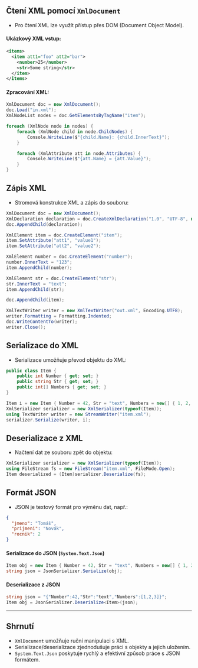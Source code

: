 ## Čtení XML pomocí `XmlDocument`
- Pro čtení XML lze využít přístup přes DOM (Document Object Model).

#### Ukázkový XML vstup:
```xml
<items>
  <item att1="foo" att2="bar">
    <number>25</number>
    <str>Some string</str>
  </item>
</items>
```

#### Zpracování XML:
```csharp
XmlDocument doc = new XmlDocument();
doc.Load("in.xml");
XmlNodeList nodes = doc.GetElementsByTagName("item");

foreach (XmlNode node in nodes) {
    foreach (XmlNode child in node.ChildNodes) {
        Console.WriteLine($"{child.Name}: {child.InnerText}");
    }

    foreach (XmlAttribute att in node.Attributes) {
        Console.WriteLine($"{att.Name} = {att.Value}");
    }
}
```

## Zápis XML
- Stromová konstrukce XML a zápis do souboru:
```csharp
XmlDocument doc = new XmlDocument();
XmlDeclaration declaration = doc.CreateXmlDeclaration("1.0", "UTF-8", null);
doc.AppendChild(declaration);

XmlElement item = doc.CreateElement("item");
item.SetAttribute("att1", "value1");
item.SetAttribute("att2", "value2");

XmlElement number = doc.CreateElement("number");
number.InnerText = "123";
item.AppendChild(number);

XmlElement str = doc.CreateElement("str");
str.InnerText = "text";
item.AppendChild(str);

doc.AppendChild(item);

XmlTextWriter writer = new XmlTextWriter("out.xml", Encoding.UTF8);
writer.Formatting = Formatting.Indented;
doc.WriteContentTo(writer);
writer.Close();
```

## Serializace do XML
- Serializace umožňuje převod objektu do XML:
```csharp
public class Item {
    public int Number { get; set; }
    public string Str { get; set; }
    public int[] Numbers { get; set; }
}

Item i = new Item { Number = 42, Str = "text", Numbers = new[] { 1, 2, 3 } };
XmlSerializer serializer = new XmlSerializer(typeof(Item));
using TextWriter writer = new StreamWriter("item.xml");
serializer.Serialize(writer, i);
```
## Deserializace z XML
- Načtení dat ze souboru zpět do objektu:
```csharp
XmlSerializer serializer = new XmlSerializer(typeof(Item));
using FileStream fs = new FileStream("item.xml", FileMode.Open);
Item deserialized = (Item)serializer.Deserialize(fs);
```

## Formát JSON
- JSON je textový formát pro výměnu dat, např.:
```json
{
  "jmeno": "Tomáš",
  "prijmeni": "Novák",
  "rocnik": 2
}
```

#### Serializace do JSON (`System.Text.Json`)
```csharp
Item obj = new Item { Number = 42, Str = "text", Numbers = new[] { 1, 2, 3 } };
string json = JsonSerializer.Serialize(obj);
```

#### Deserializace z JSON
```csharp
string json = "{"Number":42,"Str":"text","Numbers":[1,2,3]}";
Item obj = JsonSerializer.Deserialize<Item>(json);
```

---
## Shrnutí
- `XmlDocument` umožňuje ruční manipulaci s XML.
- Serializace/deserializace zjednodušuje práci s objekty a jejich uložením.
- `System.Text.Json` poskytuje rychlý a efektivní způsob práce s JSON formátem.
